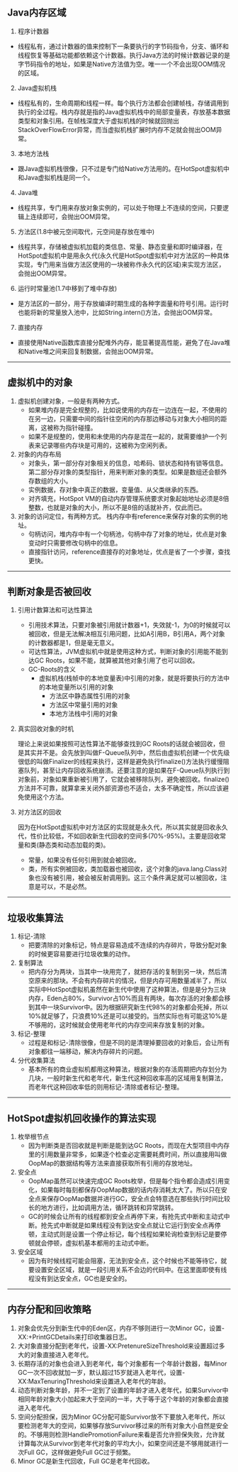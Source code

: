 ## Java内存区域
1. 程序计数器
- 线程私有，通过计数器的值来控制下一条要执行的字节码指令，分支、循环和线程恢复等基础功能都依赖这个计数器。执行Java方法的时候计数器记录的是字节码指令的地址，如果是Native方法值为空。唯一一个不会出现OOM情况的区域。
2. Java虚拟机栈
- 线程私有的，生命周期和线程一样。每个执行方法都会创建帧栈，存储调用到执行的全过程。栈内存就是指的Java虚拟机栈中的局部变量表，存放基本数据类型和对象引用。在帧栈深度大于虚拟机栈的时候就回抛出StackOverFlowError异常，而当虚拟机栈扩展时内存不足就会抛出OOM异常。
3. 本地方法栈
- 跟Java虚拟机栈很像，只不过是专门给Native方法用的。在HotSpot虚拟机中和Java虚拟机栈是同一个。
4. Java堆
- 线程共享，专门用来存放对象实例的，可以处于物理上不连续的空间，只要逻辑上连续即可，会抛出OOM异常。
5. 方法区(1.8中被元空间取代，元空间是存放在堆中)
- 线程共享，存储被虚拟机加载的类信息、常量、静态变量和即时编译器，在HotSpot虚拟机中是用永久代(永久代是HotSpot虚拟机中对方法区的一种具体实现，专门用来当做方法区使用的一块被称作永久代的区域)来实现方法区，会抛出OOM异常。
6. 运行时常量池(1.7中移到了堆中存放)
- 是方法区的一部分，用于存放编译时期生成的各种字面量和符号引用。运行时也能将新的常量放入池中，比如String.intern()方法，会抛出OOM异常。
7. 直接内存
- 直接使用Native函数库直接分配堆外内存，能显著提高性能，避免了在Java堆和Native堆之间来回复制数据，会抛出OOM异常。

--- 

## 虚拟机中的对象
1. 虚拟机创建对象，一般是有两种方式。
   - 如果堆内存是完全规整的，比如说使用的内存在一边连在一起，不使用的在另一边，只需要中间的指针往空闲的内存那边移动与对象大小相同的距离，这被称为指针碰撞。
   - 如果不是规整的，使用和未使用的内存是混在一起的，就需要维护一个列表来记录哪些内存块是可用的，这被称为空闲列表。
2. 对象的内存布局
   - 对象头，第一部分存对象相关的信息，哈希码、锁状态和持有锁等信息。第二部分存对象的类型指针，用来判断对象的类型。如果是数组还会额外存数组的大小。
   - 实例数据，存对象中真正的数据，变量值、从父类继承的东西。
   - 对齐填充，HotSpot VM的自动内存管理系统要求对象起始地址必须是8倍整数，也就是对象的大小，所以不是8倍的话就补齐，仅此而已。
3. 对象的访问定位，有两种方式。
栈内存中有reference来保存对象的实例的地址。
   - 句柄访问，堆内存中有一个句柄池，句柄中存了对象的地址，优点是对象变动时只需要修改句柄中的信息。
   - 直接指针访问，reference直接存的对象地址，优点是省了一个步骤，查找更快。
   
---

## 判断对象是否被回收
1. 引用计数算法和可达性算法
   - 引用技术算法，只要对象被引用就计数器+1，失效就-1，为0的时候就可以被回收，但是无法解决相互引用问题，比如A引用B，B引用A，两个对象的计数器都是1，但是毫无意义。
   - 可达性算法，JVM虚拟机中就是使用这种方式，判断对象的引用能不能到达GC Roots，如果不能，就算被其他对象引用了也可以回收。
   - GC-Roots的含义
     - 虚拟机栈(栈帧中的本地变量表)中引用的对象，就是将要执行的方法中的本地变量所以引用的对象
       - 方法区中静态属性引用的对象
       - 方法区中常量引用的对象
       - 本地方法栈中引用的对象
2. 真实回收对象的时机

   理论上来说如果按照可达性算法不能够查找到GC Roots的话就会被回收，但是其实并不是。会先放到叫做F-Queue队列中，然后由虚拟机创建一个优先级很低的叫做Finalizer的线程来执行，这样是避免执行finalize()方法执行缓慢阻塞队列，甚至让内存回收系统崩溃。还要注意的是如果在F-Queue队列执行到对象前，对象如果重新被引用了，它就会被移除队列，避免被回收。finalize()方法并不可靠，就算拿来关闭外部资源也不适合，太多不确定性，所以应该避免使用这个方法。
3. 对方法区的回收

   因为在HotSpot虚拟机中对方法区的实现就是永久代，所以其实就是回收永久代，性价比较低，不如回收新生代回收的空间多(70%-95%)。主要是回收常量和类(静态类和动态加载的类)。
   
   - 常量，如果没有任何引用到就会被回收。
   - 类，所有实例被回收，类加载器也被回收，这个对象的java.lang.Class对象也没有被引用，被会被反射调用到。这三个条件满足就可以被回收，注意是可以，不是必然。

---

## 垃圾收集算法
1. 标记-清除
   - 把要清除的对象标记，特点是容易造成不连续的内存碎片，导致分配对象的时候更容易要进行垃圾收集的动作。
2. 复制算法
   - 把内存分为两块，当其中一块用完了，就把存活的复制到另一块，然后清空原来的那块。不会有内存碎片的情况，但是内存可用数量减半了，所以实际中HotSpot虚拟机虽然在新生代中使用了这种算法，但是是分为三块内存，Eden占80%，Survivor占10%而且有两块，每次存活的对象都会移到其中一块Survivor中。因为根据研究新生代98%的对象都会死掉，所以10%就足够了，只浪费10%还是可以接受的。当然实际也有可能这10%是不够用的，这时候就会使用老年代的内存空间来存放复制的对象。
3. 标记-整理
   - 过程是和标记-清除很像，但是不同的是清理掉要回收的对象后，会让所有对象都往一端移动，解决内存碎片的问题。
4. 分代收集算法
   - 基本所有的商业虚拟机都用这种算法，根据对象的存活周期把内存划分为几块，一般时新生代和老年代，新生代这种回收率高的区域用复制算法，而老年代这种回收率低的则用标记-清除或者标记-整理。

---

## HotSpot虚拟机回收操作的算法实现
1. 枚举根节点
   - 因为判断类是否回收就是判断是能到达GC Roots，而现在大型项目中内存里的引用数量非常多，如果逐个检查必定需要耗费时间，所以直接用叫做OopMap的数据结构等方法来直接获取所有引用的存放地址。
2. 安全点
   - OopMap虽然可以快速完成GC Roots枚举，但是每个指令都会造成引用变化，如果每时每刻都保存OopMap数据的话内存消耗太大了。所以只在安全点来保存OopMap数据并进行GC，安全点会特意选在那些执行时间比较长的地方进行，比如调用方法，循环跳转和异常跳转。
   - GC的时候会让所有的线程都到安全点再停下来，有抢先式中断和主动式中断。抢先式中断就是如果线程没有到达安全点就让它运行到安全点再停顿，主动式则是设置一个停止标记，每个线程如果轮询检查到标记是要停顿就会停顿，虚拟机基本都用的主动式中断。
3. 安全区域
   - 因为有时候线程可能会阻塞，无法到安全点，这个时候也不能等待它，就要设置安全区域，就是一段引用关系不会边的代码中。在这里面即使有线程没有到达安全点，GC也是安全的。

---
 
## 内存分配和回收策略
1. 对象会优先分到新生代中的Eden区，内存不够则进行一次Minor GC，设置-XX:+PrintGCDetails来打印收集器日志。
2. 大对象直接分配到老年代，设置-XX:PretenureSizeThreshold来设置超过多大的对象直接进入老年代。
3. 长期存活的对象也会进入到老年代，每个对象都有一个年龄计数器，每Minor GC一次不回收就加一岁，默认超过15岁就进入老年代，设置-XX:MaxTenuringThreshold来设置进入老年代的年龄。
4. 动态判断对象年龄，并不一定到了设置的年龄才进入老年代，如果Survivor中相同年龄对象大小加起来大于空间的一半，大于等于这个年龄的对象都会直接进入老年代。
5. 空间分配担保，因为Minor GC分配可能Survivor放不下要放入老年代，所以要检测老年大的空间，如果够存放Survivor移过来的所有对象大小自然是安全的。不够用则检测HandlePromotionFailure来看是否允许担保失败，允许就计算每次从Survivor到老年代对象的平均大小，如果空间还是不够用就进行一次Full GC，这样做避免Full GC过于频繁。
6. Minor GC是新生代回收，Full GC是老年代回收。
